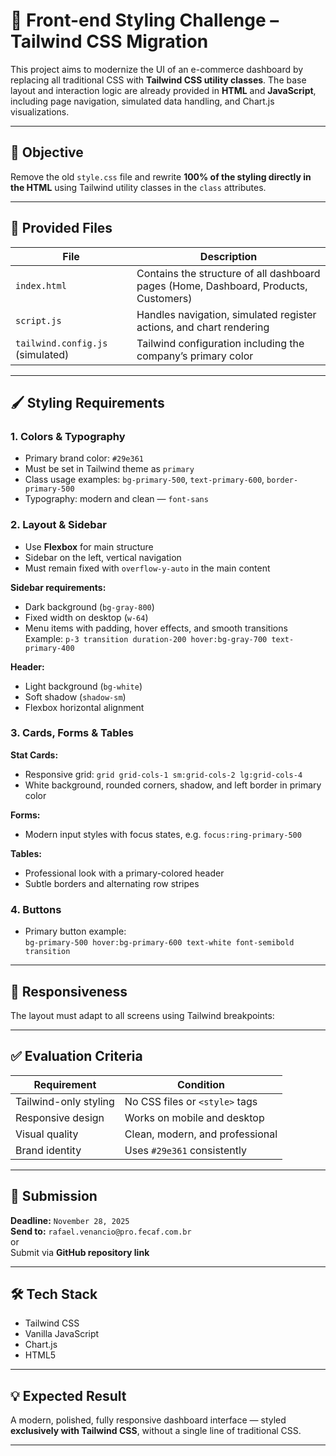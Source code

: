 # 🚀 Front-end Styling Challenge – Tailwind CSS Migration

This project aims to modernize the UI of an e-commerce dashboard by replacing all traditional CSS with **Tailwind CSS utility classes**. The base layout and interaction logic are already provided in **HTML** and **JavaScript**, including page navigation, simulated data handling, and Chart.js visualizations.

---

## 🎯 Objective

Remove the old `style.css` file and rewrite **100% of the styling directly in the HTML** using Tailwind utility classes in the `class` attributes.

---

## 📌 Provided Files

| File | Description |
|--------|------------|
| `index.html` | Contains the structure of all dashboard pages (Home, Dashboard, Products, Customers) |
| `script.js` | Handles navigation, simulated register actions, and chart rendering |
| `tailwind.config.js` (simulated) | Tailwind configuration including the company’s primary color |

---

## 🖌️ Styling Requirements

### **1. Colors & Typography**
- Primary brand color: `#29e361`
- Must be set in Tailwind theme as `primary`
- Class usage examples: `bg-primary-500`, `text-primary-600`, `border-primary-500`
- Typography: modern and clean — `font-sans`

### **2. Layout & Sidebar**
- Use **Flexbox** for main structure
- Sidebar on the left, vertical navigation
- Must remain fixed with `overflow-y-auto` in the main content

**Sidebar requirements:**
- Dark background (`bg-gray-800`)
- Fixed width on desktop (`w-64`)
- Menu items with padding, hover effects, and smooth transitions  
  Example: `p-3 transition duration-200 hover:bg-gray-700 text-primary-400`

**Header:**
- Light background (`bg-white`)
- Soft shadow (`shadow-sm`)
- Flexbox horizontal alignment

### **3. Cards, Forms & Tables**
**Stat Cards:**
- Responsive grid: `grid grid-cols-1 sm:grid-cols-2 lg:grid-cols-4`
- White background, rounded corners, shadow, and left border in primary color

**Forms:**
- Modern input styles with focus states, e.g. `focus:ring-primary-500`

**Tables:**
- Professional look with a primary-colored header
- Subtle borders and alternating row stripes

### **4. Buttons**
- Primary button example:  
  `bg-primary-500 hover:bg-primary-600 text-white font-semibold transition`

---

## 📱 Responsiveness

The layout must adapt to all screens using Tailwind breakpoints:

---

## ✅ Evaluation Criteria

| Requirement | Condition |
|------------|-----------|
| Tailwind-only styling | No CSS files or `<style>` tags |
| Responsive design | Works on mobile and desktop |
| Visual quality | Clean, modern, and professional |
| Brand identity | Uses `#29e361` consistently |

---

## 📅 Submission

**Deadline:** `November 28, 2025`  
**Send to:** `rafael.venancio@pro.fecaf.com.br`  
or  
Submit via **GitHub repository link**

---

## 🛠️ Tech Stack

- Tailwind CSS  
- Vanilla JavaScript  
- Chart.js  
- HTML5

---

## 💡 Expected Result

A modern, polished, fully responsive dashboard interface — styled **exclusively with Tailwind CSS**, without a single line of traditional CSS.

---


